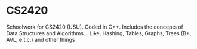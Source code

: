 # CS2420
Schoolwork for CS2420 (USU). Coded in C++. Includes the concepts of Data Structures and Algorithms... Like, Hashing, Tables, Graphs, Trees (B+, AVL, e.t.c.) and other things